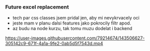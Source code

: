 ### Future excel replacement

- tech par css classes jsem pridal jen, aby mi nevykrvacely oci
- jeste mam v planu dalsi features jako pokrocily filtr apod.
- az budu na node kurzu, tak tomu muzu dodelat i backend

https://user-images.githubusercontent.com/79214674/143506627-305142c9-671f-4a1a-9fe2-0ab5d5f7543d.mp4


